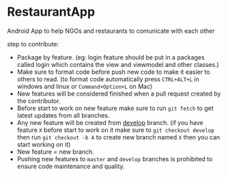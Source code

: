 # RestaurantApp
Android App to help NGOs and restaurants to comunicate with each other

step to contribute:

 - Package by feature. (eg: login feature should be put in a packages called login which contains the view and viewmodel and other classes.)
 - Make sure to format code before push new code to make it easier to others to read. (to format code automatically press `CTRL+ALT+L` in windows and linux or `Command+Option+L` on Mac)
 - New features will be considered finished when a pull request created by the contributor.
 - Before start to work on new feature make sure to run `git fetch` to get latest updates from all branches.
 - Any new feature will be created from [develop](https://github.com/MohAbbasher/RestaurantApp/tree/develop) branch.
 (if you have feature `X` before start to work on it make sure to 
`git checkout develop` then run `git checkout -b A` to create new branch named `X` then you can start working on it)
- New feature = new branch.
- Pushing new features to `master` and `develop` branches is prohibited to ensure code maintenance and quality.
